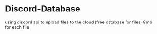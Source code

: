 # Discord-Database
using discord api to upload files to the cloud (free database for files) 8mb for each file 
